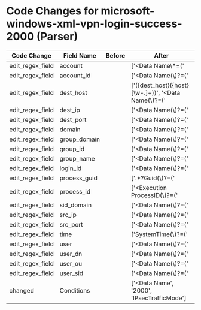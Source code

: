 # Code Changes for microsoft-windows-xml-vpn-login-success-2000 (Parser)

| Code Change | Field Name | Before | After |
|-------------|------------|--------|-------|
| edit_regex_field | account |  | ['<Data Name\\*=(\'|")RemoteUserAccount(\'|")>([^<>]+?\\)?(-|[^\$\s<>]+\$|({account}[^\s<>]+))'] |
| edit_regex_field | account_id |  | ['<Data Name(\\)?=(\'|")MemberSid(\'|")>({account_id}(?=[^\\<]+\\)({sid_domain}[^\\]+)\\({user_sid}[^\s]+)|(?:[^\s\<]+))</Data>'] |
| edit_regex_field | dest_host |  | ['<Computer>({dest_host}({host}[\w\-.]+))</Computer>', '<Data Name(\\)?=(\'|")RemoteMachineAccount(\'|")>({dest_host}[\w\-.]+)'] |
| edit_regex_field | dest_ip |  | ['<Data Name(\\)?=(\'|")RemoteIPAddress(\'|")>({dest_ip}((([0-9a-fA-F.]{0,4}):{1,2}){1,7}([0-9a-fA-F]){0,4})|(((25[0-5]|(2[0-4]|1\d|[0-9]|)\d)\.?\b){4}))(:({dest_port}\d+))?'] |
| edit_regex_field | dest_port |  | ['<Data Name(\\)?=(\'|")RemoteIPAddress(\'|")>({dest_ip}((([0-9a-fA-F.]{0,4}):{1,2}){1,7}([0-9a-fA-F]){0,4})|(((25[0-5]|(2[0-4]|1\d|[0-9]|)\d)\.?\b){4}))(:({dest_port}\d+))?', '<Data Name(\\)?=(\'|")RemotePort(\'|")>({dest_port}\d+)'] |
| edit_regex_field | domain |  | ['<Data Name(\\)?=(\'|")SubjectDomainName(\'|")>({domain}[^<]+)</Data>'] |
| edit_regex_field | group_domain |  | ['<Data Name(\\)?=(\'|")TargetDomainName(\'|")>(?=\w)({group_domain}[^<]+)</Data>'] |
| edit_regex_field | group_id |  | ['<Data Name(\\)?=(\'|")TargetSid(\'|")>({group_id}[^<]+)</Data>'] |
| edit_regex_field | group_name |  | ['<Data Name(\\)?=(\'|")TargetUserName(\'|")>(?=\w)({group_name}[^<]+)</Data>'] |
| edit_regex_field | login_id |  | ['<Data Name(\\)?=(\'|")SubjectLogonId(\'|")>({login_id}[^<]+)</Data>'] |
| edit_regex_field | process_guid |  | ['<System>.*?Guid(\\)?=(\'|")\{({process_guid}[^}]+)'] |
| edit_regex_field | process_id |  | ['<Execution ProcessID(\\)?=(\'|")({process_id}\d+)'] |
| edit_regex_field | sid_domain |  | ['<Data Name(\\)?=(\'|")MemberSid(\'|")>({account_id}(?=[^\\<]+\\)({sid_domain}[^\\]+)\\({user_sid}[^\s]+)|(?:[^\s\<]+))</Data>'] |
| edit_regex_field | src_ip |  | ['<Data Name(\\)?=(\'|")LocalIPAddress(\'|")>({src_ip}((([0-9a-fA-F.:]{1,4}):{1,2}){1,7}([0-9a-fA-F]){0,4})|(((25[0-5]|(2[0-4]|1\d|[0-9]|)\d)\.?\b){4}))(:({src_port}\d+))?<'] |
| edit_regex_field | src_port |  | ['<Data Name(\\)?=(\'|")LocalIPAddress(\'|")>({src_ip}((([0-9a-fA-F.:]{1,4}):{1,2}){1,7}([0-9a-fA-F]){0,4})|(((25[0-5]|(2[0-4]|1\d|[0-9]|)\d)\.?\b){4}))(:({src_port}\d+))?<', '<Data Name(\\)?=(\'|")LocalPort(\'|")>({src_port}\d+)'] |
| edit_regex_field | time |  | ['SystemTime(\\)?=(\'|")({time}\d\d\d\d-\d\d-\d\dT\d\d:\d\d:\d\d)'] |
| edit_regex_field | user |  | ['<Data Name(\\)?=(\'|")SubjectUserName(\'|")>({user}[\w\.\-\!\#\^\~]{1,40}\$?)</Data>'] |
| edit_regex_field | user_dn |  | ['<Data Name(\\)?=(\'|")MemberName(\'|")>({user_dn}(?i)(cn)=.+?,({user_ou}OU.+?DC=[\w-]+))</Data>'] |
| edit_regex_field | user_ou |  | ['<Data Name(\\)?=(\'|")MemberName(\'|")>({user_dn}(?i)(cn)=.+?,({user_ou}OU.+?DC=[\w-]+))</Data>'] |
| edit_regex_field | user_sid |  | ['<Data Name(\\)?=(\'|")MemberSid(\'|")>({account_id}(?=[^\\<]+\\)({sid_domain}[^\\]+)\\({user_sid}[^\s]+)|(?:[^\s\<]+))</Data>', '<Data Name(\\)?=(\'|")SubjectUserSid(\'|")>({user_sid}[^<]+)</Data>', '<Security UserID(\\)?=(\'|")({user_sid}[^\'"]+)'] |
| changed | Conditions |  | ['<Data Name', '<EventID>2000</EventID>', 'IPsecTrafficMode'] |
